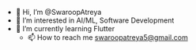 - 👋 Hi, I’m @SwaroopAtreya
- 👀 I’m interested in AI/ML, Software Development
- 🌱 I’m currently learning Flutter
  - 📫 How to reach me swaroopatreya5@gmail.com
  

<!---
SwaroopAtreya/SwaroopAtreya is a ✨ special ✨ repository because its `README.md` (this file) appears on your GitHub profile.
You can click the Preview link to take a look at your changes.
--->
